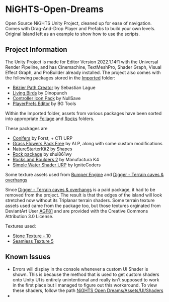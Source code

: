 # NiGHTS-Open-Dreams
Open Source NiGHTS Unity Project, cleaned up for ease of navigation.
Comes with Drag-And-Drop Player and Prefabs to build your own levels.
Original Island left as an example to show how to use the scripts.

## Project Information
The Unity Project is made for Editor Version 2022.1.14f1 with the Universal Render Pipeline, and has Cinemachine, TextMeshPro, Shader Graph, Visual Effect Graph, and ProBuilder already installed.
The project also comes with the following packages stored in the [Imported](https://github.com/Ichorix/NiGHTS-Open-Dreams/tree/0d3ee7d95afbddf83fd5990d3e7110ae56489313/NiGHTS%20Open%20Dreams/Assets/Imported) folder:
* [Bézier Path Creator](https://assetstore.unity.com/packages/tools/utilities/b-zier-path-creator-136082) by Sebastian Lague
* [Living Birds](https://assetstore.unity.com/packages/3d/characters/animals/birds/living-birds-15649) by Dinopunch
* [Controller Icon Pack](https://assetstore.unity.com/packages/2d/gui/icons/controller-icon-pack-128505) by NullSave
* [PlayerPrefs Editor](https://assetstore.unity.com/packages/tools/utilities/playerprefs-editor-167903) by BG Tools

Within the Imported folder, assets from various packages have been sorted into appropriate [Foliage](https://github.com/Ichorix/NiGHTS-Open-Dreams/tree/e57788342cd6cfb90495815e7add06aec4baa610/NiGHTS%20Open%20Dreams/Assets/Imported/Prefabs/!Foliage) and [Rocks](https://github.com/Ichorix/NiGHTS-Open-Dreams/tree/e57788342cd6cfb90495815e7add06aec4baa610/NiGHTS%20Open%20Dreams/Assets/Imported/Prefabs/!Rocks) folders.

These packages are
* [Conifers](https://assetstore.unity.com/packages/3d/vegetation/trees/conifers-botd-142076) by Forst, + CTI URP
* [Grass Flowers Pack Free](https://assetstore.unity.com/packages/2d/textures-materials/nature/grass-flowers-pack-free-138810) by ALP, along with some custom modifications
* [NatureStarterKit2](https://assetstore.unity.com/packages/3d/environments/nature-starter-kit-2-52977) by Shapes
* [Rock package](https://assetstore.unity.com/packages/3d/props/exterior/rock-package-118182) by shui861wy
* [Rocks and Boulders 2](https://assetstore.unity.com/packages/3d/props/exterior/rock-and-boulders-2-6947) by Manufactura K4
* [Simple Water Shader URP](https://assetstore.unity.com/packages/2d/textures-materials/water/simple-water-shader-urp-191449) by IgniteCoders

Some texture assets used from [Bumper Engine](https://gamejolt.com/games/BumperEngine19GT/506351) and [Digger - Terrain caves & overhangs](https://assetstore.unity.com/packages/tools/terrain/digger-terrain-caves-overhangs-135178)

Since [Digger - Terrain caves & overhangs](https://assetstore.unity.com/packages/tools/terrain/digger-terrain-caves-overhangs-135178) is a paid package, it had to be removed from the project.
The result is that the edges of the island will look stretched now without its Triplanar terrain shaders.
Some terrain texture assets used came from the package too, but those textures orginated from DeviantArt User [AGF81](https://www.deviantart.com/agf81) and are provided with the Creative Commons Attribution 3.0 License.

Textures used:
* [Stone Texture - 10](https://www.deviantart.com/agf81/art/Stone-Texture-10-204337154)
* [Seamless Texture 5](https://www.deviantart.com/agf81/art/Seamless-Texture-5-160257878) 


## Known Issues
* Errors will display in the console whenever a custom UI Shader is shown. This is because the method that is used to get custom shaders onto Unity UI is entirely unintentional and really isn't supposed to work in the first place but I managed to figure out this workaround. To view these shaders, follow the path [NiGHTS Open Dreams/Assets/UI/Shaders](https://github.com/Ichorix/NiGHTS-Open-Dreams/tree/fdda19e59a698df3ddebd6e28a630cbff19ab6f5/NiGHTS%20Open%20Dreams/Assets/UI/Shaders)
* 

